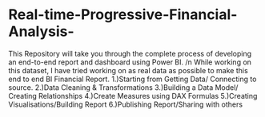 # Real-time-Progressive-Financial-Analysis-
This Repository will take you through the complete process of developing an end-to-end report and dashboard using Power BI. /n
While working on this dataset, I have tried working on as real data as possible to make this end to end BI Financial Report.
1.)Starting from Getting Data/ Connecting to source.
2.)Data Cleaning & Transformations
3.)Building a Data Model/ Creating Relationships
4.)Create Measures using DAX Formulas
5.)Creating Visualisations/Building Report
6.)Publishing Report/Sharing with others
